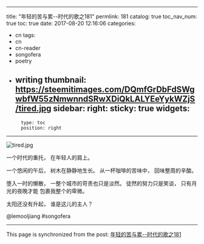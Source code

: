 
---
title: "年轻的苦与累--时代的歌之181"
permlink: 181
catalog: true
toc_nav_num: true
toc: true
date: 2017-08-20 12:16:06
categories:
- cn
tags:
- cn
- cn-reader
- songofera
- poetry
- writing
thumbnail: https://steemitimages.com/DQmfGrDbFdSWgwbfW55zNmwnndSRwXDiQkLALYEeYykWZjS/tired.jpg
sidebar:
    right:
        sticky: true
widgets:
    -
        type: toc
        position: right
---


![tired.jpg](https://steemitimages.com/DQmfGrDbFdSWgwbfW55zNmwnndSRwXDiQkLALYEeYykWZjS/tired.jpg)



一个时代的重托，
在年轻人的肩上。

一个悠闲的午后，
树木在静静地生长。
从一杯咖啡的苦味中，
回味整周的辛酸。

堕入一时的懒散，
一整个城市的苛责也只是淡然。
徒然的努力只是笑谈，
只有月光的夜晚才能
包裹我整个的卑微。

太阳还没有升起，
谁是这儿的主人？

@lemooljiang #songofera

- - -

This page is synchronized from the post: [年轻的苦与累--时代的歌之181](https://steemit.com/@lemooljiang/181)
